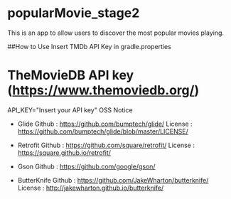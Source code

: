 # popularMovie_stage2

This is an app to allow users to discover the most popular movies playing.

##How to Use
Insert TMDb API Key
in gradle.properties

# TheMovieDB API key (https://www.themoviedb.org/)
API_KEY="Insert your API key"
OSS Notice

* Glide
Github : https://github.com/bumptech/glide/
License : https://github.com/bumptech/glide/blob/master/LICENSE/

* Retrofit
Github : https://github.com/square/retrofit/
License : https://square.github.io/retrofit/

* Gson
Github : https://github.com/google/gson/

* ButterKnife
Github : https://github.com/JakeWharton/butterknife/
License : http://jakewharton.github.io/butterknife/
